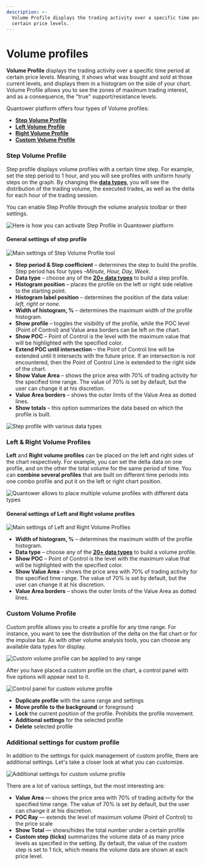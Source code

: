 ```yaml
---
description: >-
  Volume Profile displays the trading activity over a specific time period at
  certain price levels.
---
```


# Volume profiles

**Volume Profile** displays the trading activity over a specific time period at certain price levels. Meaning, it shows what was bought and sold at those current levels, and displays them in a histogram on the side of your chart. Volume Profile allows you to see the zones of maximum trading interest, and as a consequence, the "true" support/resistance levels.

Quantower platform offers four types of Volume profiles:

* ****[**Step Volume Profile**](volume-profiles.md#step-volume-profile)****
* ****[**Left Volume Profile**](volume-profiles.md#left-and-right-volume-profiles)****
* ****[**Right Volume Profile**](volume-profiles.md#left-and-right-volume-profiles)****
* ****[**Custom Volume Profile**](volume-profiles.md#custom-volume-profile)****

### Step Volume Profile

Step profile displays volume profiles with a certain time step. For example, set the step period to 1 hour, and you will see profiles with uniform hourly steps on the graph. By changing the [**data types**](https://help.quantower.com/analytics-panels/chart/volume-analysis-tools#data-types-of-volume-analysis-tools), you will see the distribution of the trading volume, the executed trades, as well as the delta for each hour of the trading session.

You can enable Step Profile through the volume analysis toolbar or their settings.

![Here is how you can activate Step Profile in Quantower platform](<../../../.gitbook/assets/step profile activation.gif>)

#### **General settings of step profile**

![Main settings of Step Volume Profile tool](../../../.gitbook/assets/step-profile-settings.gif)

* **Step period & Step coefficient** – determines the step to build the profile. Step period has four types –_Minute, Hour, Day, Week_.
* **Data type** – choose any of the [**20+ data types**](./#data-types-of-volume-analysis-tools) to build a step profile.
* **Histogram position** – places the profile on the left or right side relative to the starting point.
* **Histogram label position** – determines the position of the data value: _left, right or none._
* **Width of histogram, %** – determines the maximum width of the profile histogram.
* **Show profile** – toggles the visibility of the profile, while the POC level (Point of Control) and Value area borders can be left on the chart.
* **Show POC** – Point of Control is the level with the maximum value that will be highlighted with the specified color.
* **Extend POC until intersection** – the Point of Control line will be extended until it intersects with the future price. If an intersection is not encountered, then the Point of Control Line is extended to the right side of the chart.
* **Show Value Area** – shows the price area with 70% of trading activity for the specified time range. The value of 70% is set by default, but the user can change it at his discretion.
* **Value Area borders** – shows the outer limits of the Value Area as dotted lines.
* **Show totals** – this option summarizes the data based on which the profile is built.

![Step profile with various data types](../../../.gitbook/assets/step-profile-data-types.gif)

### Left & Right Volume Profiles

**Left** and **Right volume profiles** can be placed on the left and right sides of the chart respectively. For example, you can set the delta data on one profile, and on the other the total volume for the same period of time. You can **combine several profiles** that are built on different time periods into one combo profile and put it on the left or right chart position.

![Quantower allows to place multiple volume profiles with different data types](<../../../.gitbook/assets/Left and right volume profile in Quantower.png>)

#### General settings of Left and Right volume profiles

![Main settings of Left and Right Volume Profiles](<../../../.gitbook/assets/General settings of left volume profile.png>)

* **Width of histogram, %** – determines the maximum width of the profile histogram.
* **Data type** – choose any of the [**20+ data types**](./#data-types-of-volume-analysis-tools) to build a volume profile.
* **Show POC** – Point of Control is the level with the maximum value that will be highlighted with the specified color.
* **Show Value Area** – shows the price area with 70% of trading activity for the specified time range. The value of 70% is set by default, but the user can change it at his discretion.
* **Value Area borders** – shows the outer limits of the Value Area as dotted lines.

### Custom Volume Profile

Custom profile allows you to create a profile for any time range.  For instance, you want to see the distribution of the delta on the flat chart or for the impulse bar.  As with other volume analysis tools, you can choose any available data types for display.

![Custom volume profile can be applied to any range](../../../.gitbook/assets/new-custom-profile.gif)

After you have placed a custom profile on the chart, a control panel with five options will appear next to it.

![Control panel for custom volume profile](<../../../.gitbook/assets/image (20).png>)

* **Duplicate profile** with the same range and settings
* **Move profile** **to the background** or foreground
* **Lock** the current position of the profile. Prohibits the profile movement.
* **Additional settings** for the selected profile
* **Delete** selected profile

### Additional settings for custom profile

In addition to the settings for quick management of custom profile, there are additional settings. Let's take a closer look at what you can customize.

![Additional settings for custom volume profile](../../../.gitbook/assets/custom-profile-settings.gif)

There are a lot of various settings, but the most interesting are:

* **Value Area** — shows the price area with 70% of trading activity for the specified time range. The value of 70% is set by default, but the user can change it at his discretion.
* **POC Ray** — extends the level of maximum volume (Point of Control) to the price scale
* **Show Total** — shows/hides the total number under a certain profile
* **Custom step (ticks)** summarizes the volume data of as many price levels as specified in the setting. By default, the value of the custom step is set to 1 tick, which means the volume data are shown at each price level.
